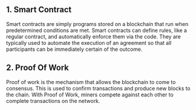 ## 1. Smart Contract
Smart contracts are simply programs stored on a blockchain that run when predetermined conditions are met. Smart contracts can define rules, like a regular contract, and automatically enforce them via the code. They are typically used to automate the execution of an agreement so that all participants can be immediately certain of the outcome.

## 2. Proof Of Work
Proof of work is the mechanism that allows the blockchain to come to consensus. This is used to confirm transactions and produce new blocks to the chain. With Proof of Work, miners compete against each other to complete transactions on the network.